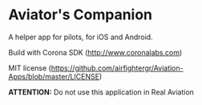 # Aviator's Companion

A helper app for pilots, for iOS and Android.

Build with Corona SDK (http://www.coronalabs.com)

MIT license (https://github.com/airfightergr/Aviation-Apps/blob/master/LICENSE)

**ATTENTION:** Do not use this application in Real Aviation
